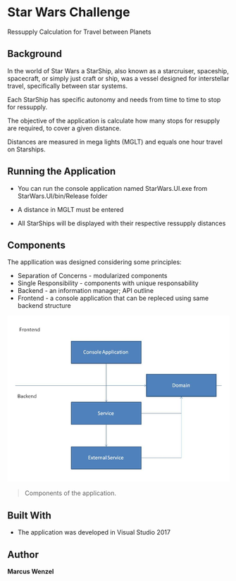 # Star Wars Challenge

Ressupply Calculation for Travel between Planets

## Background

In the world of Star Wars a StarShip, also known as a starcruiser, spaceship, spacecraft, or simply just craft or ship, was a vessel designed for interstellar travel, specifically between star systems.

Each StarShip has specific autonomy and needs from time to time to stop for ressupply.

The objective of the application is calculate how many stops for resupply are required, to cover a given distance.

Distances are measured in mega lights (MGLT) and equals one hour travel on Starships.

## Running the Application

* You can run the console application named StarWars.UI.exe from StarWars.UI/bin/Release folder

* A distance in MGLT must be entered

* All StarShips will be displayed with their respective ressupply distances

## Components

The appllication was designed considering some principles:
* Separation of Concerns - modularized components
* Single Responsibility - components with unique responsability
* Backend - an information manager; API outline
* Frontend - a console application that can be repleced using same backend structure

![](https://github.com/marcuswenzel/swchallenge/blob/master/images/components.jpg)

> Components of the application.

## Built With

* The application was developed in Visual Studio 2017

## Author

**Marcus Wenzel**
